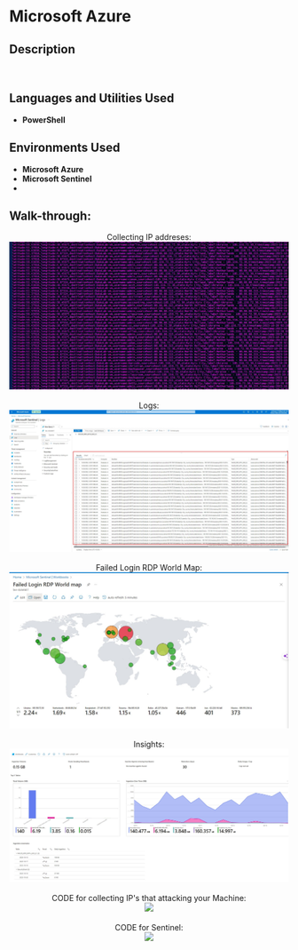 <h1>Microsoft Azure</h1>

 

<h2>Description</h2>

<br />



<h2>Languages and Utilities Used</h2>

- <b>PowerShell</b> 


<h2>Environments Used </h2>

- <b>Microsoft Azure</b> 
- <b>Microsoft Sentinel</b> 
-

<h2>Walk-through:</h2>

<p align="center">
Collecting IP addreses: <br/>
<img src="https://github.com/Vlad774/Microsoft-Azure-Sentinel-Lab-Attack-Map/blob/main/collecting%20IP%20addreses.jpg"/>
<br />
<br />
Logs:  <br/>
<img src="https://github.com/Vlad774/Microsoft-Azure-Sentinel-Lab-Attack-Map/blob/main/Logs.jpg"/>
<br />
<br />
Failed Login RDP World Map: <br/>
<img src="https://github.com/Vlad774/Microsoft-Azure-Sentinel-Lab-Attack-Map/blob/main/Sintel_Azure_map.jpg"/>
<br />
<br />
Insights:  <br/>
<img src="https://github.com/Vlad774/Microsoft-Azure-Sentinel-Lab-Attack-Map/blob/main/Insights.jpg"/>
<br />
<br />
CODE for collecting IP's that attacking your Machine:  <br/>
<img src="https://github.com/Vlad774/Microsoft-Azure-Sentinel-Lab-Attack-Map/blob/main/Sentinel-Lab(custom_security_Log_exporter)CODE.txt"/>
<br />
<br />
CODE for Sentinel:  <br/>
<img src="https://github.com/Vlad774/Microsoft-Azure-Sentinel-Lab-Attack-Map/blob/main/workbook_santinel.txt"/>

</p>

<!--
 ```diff
- text in red
+ text in green
! text in orange
# text in gray
@@ text in purple (and bold)@@
```
--!>
